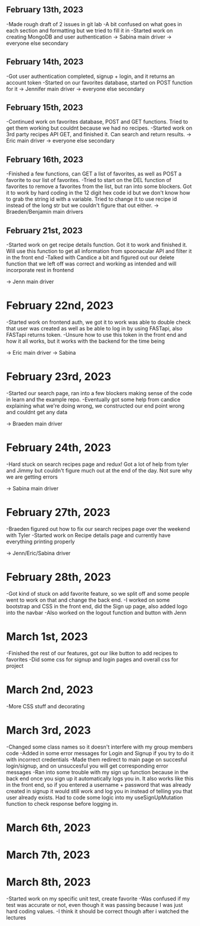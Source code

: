 ## February 13th, 2023

-Made rough draft of 2 issues in git lab
-A bit confused on what goes in each section and formatting but we tried to fill it in
-Started work on creating MongoDB and user authentication
-> Sabina main driver -> everyone else secondary

## February 14th, 2023

-Got user authentication completed, signup + login, and it returns an account token
-Started on our favorites database, started on POST function for it
-> Jennifer main driver -> everyone else secondary

## February 15th, 2023

-Continued work on favorites database, POST and GET functions. Tried to get them working but couldnt because we had no recipes.
-Started work on 3rd party recipes API GET, and finished it. Can search and return results.
-> Eric main driver -> everyone else secondary

## February 16th, 2023

-Finished a few functions, can GET a list of favorites, as well as POST a favorite to our list of favorites.
-Tried to start on the DEL function of favorites to remove a favorites from the list, but ran into some blockers. Got it to work by hard coding in the 12 digit hex code id
but we don't know how to grab the string id with a variable. Tried to change it to use recipe id instead of the long str but we couldn't figure that out either.
-> Braeden/Benjamin main drivers

## February 21st, 2023

-Started work on get recipe details function. Got it to work and finished it. Will use this function to get all information from spoonacular API and filter it in the front end
-Talked with Candice a bit and figured out our delete function that we left off was correct and working as intended and will incorporate rest in frontend

-> Jenn main driver

# February 22nd, 2023

-Started work on frontend auth, we got it to work was able to double check that user was created as well as be able to log in by using FASTapi, also FASTapi returns token.
-Unsure how to use this token in the front end and how it all works, but it works with the backend for the time being

-> Eric main driver -> Sabina

# February 23rd, 2023

-Started our search page, ran into a few blockers making sense of the code in learn and the example repo.
-Eventually got some help from candice explaining what we're doing wrong, we constructed our end point wrong and couldnt get any data

-> Braeden main driver

# February 24th, 2023

-Hard stuck on search recipes page and redux! Got a lot of help from tyler and Jimmy but couldn't figure much out at the end of the day. Not sure why we are getting errors

-> Sabina main driver

# February 27th, 2023

-Braeden figured out how to fix our search recipes page over the weekend with Tyler
-Started work on Recipe details page and currently have everything printing properly

-> Jenn/Eric/Sabina driver

# February 28th, 2023

-Got kind of stuck on add favorite feature, so we split off and some people went to work on that and change the back end.
-I worked on some bootstrap and CSS in the front end, did the Sign up page, also added logo into the navbar
-Also worked on the logout function and button with Jenn

# March 1st, 2023

-Finished the rest of our features, got our like button to add recipes to favorites
-Did some css for signup and login pages and overall css for project

# March 2nd, 2023

-More CSS stuff and decorating

# March 3rd, 2023

-Changed some class names so it doesn't interfere with my group members code
-Added in some error messages for Login and Signup if you try to do it with incorrect credentials
-Made them redirect to main page on succesful login/signup, and on unsuccesful you will get corresponding error messages
-Ran into some trouble with my sign up function because in the back end once you sign up it automatically logs you in. It also works like this in the front end, so if you entered a username + password that was already created in signup it would still work and log you in instead of telling you that user already exists. Had to code some logic into my useSignUpMutation function to check response before logging in.

# March 6th, 2023

# March 7th, 2023

# March 8th, 2023

-Started work on my specific unit test, create favorite
-Was confused if my test was accurate or not, even though it was passing because I was just hard coding values.
-I think it should be correct though after i watched the lectures
